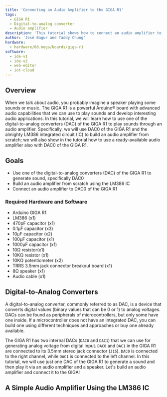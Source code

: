 ```yaml
---
title: 'Connecting an Audio Amplifier to the GIGA R1'
tags:
  - GIGA R1
  - Digital-to-analog converter
  - Audio amplifier
description: 'This tutorial shows how to connect an audio amplifier to one of the digital-to-analog-converters of the Arduino® GIGA R1.'
author: 'José Bagur and Taddy Chung'
hardware:
  - hardware/08.mega/boards/giga-r1
software:
  - ide-v1
  - ide-v2
  - web-editor
  - iot-cloud
---
```


## Overview

When we talk about audio, you probably imagine a speaker playing some sounds or music. The GIGA R1 is a powerful Arduino® board with advanced audio capabilities that we can use to play sounds and develop interesting audio applications. In this tutorial, we will learn how to use one of the digital-to-analog converters (DAC) of the GIGA R1 to play sounds through an audio amplifier. Specifically, we will use DAC0 of the GIGA R1 and the almighty LM386 integrated circuit (IC) to build an audio amplifier from scratch; we will also show in the tutorial how to use a ready-available audio amplifier also with DAC0 of the GIGA R1.

## Goals

- Use one of the digital-to-analog converters (DAC) of the GIGA R1 to generate sound, specifically DAC0
- Build an audio amplifier from scratch using the LM386 IC
- Connect an audio amplifier to DAC0 of the GIGA R1

### Required Hardware and Software

- Arduino GIGA R1
- LM386 (x1)
- 470pF capacitor (x1)
- 0.1μF capacitor (x3)
- 10μF capacitor (x2)
- 100μF capacitor (x1)
- 1000μF capacitor (x1) 
- 10Ω resistor(x1)
- 10KΩ resistor (x1)
- 10KΩ potentiometer (x2)
- TRRS 3.5mm jack connector breakout board (x1)
- 8Ω speaker (x1)
- Audio cable (x1)

## Digital-to-Analog Converters

A digital-to-analog converter, commonly referred to as DAC, is a device that converts digital values (binary values that can be 0 or 1) to analog voltages. DACs can be found as peripherals of microcontrollers, but only some have one inside. If a microcontroller does not have an integrated DAC, you can build one using different techniques and approaches or buy one already available. 

The GIGA R1 has two internal DACs (`DAC0` and `DAC1`) that we can use for generating analog voltage from digital input. `DAC0` and `DAC1` in the GIGA R1 are connected to its 3.5mm stereo jack connector (`J15`). `DAC0` is connected to the right channel, while `DAC1` is connected to the left channel. In this tutorial, we will use just one DAC of the GIGA R1 to generate a sound and then play it via an audio amplifier and a speaker. Let's build an audio amplifier and connect it to the GIGA!

## A Simple Audio Amplifier Using the LM386 IC